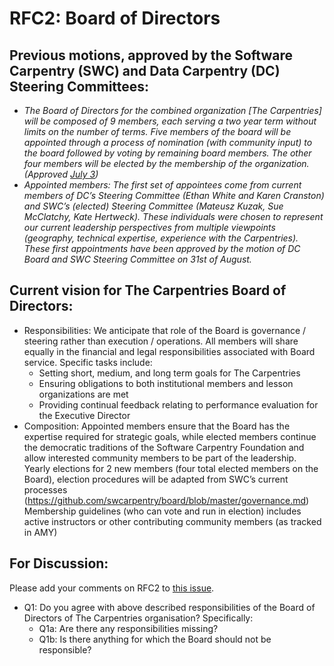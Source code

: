 # RFC2: Board of Directors

## Previous motions, approved by the Software Carpentry (SWC) and Data Carpentry (DC) Steering Committees:

* *The Board of Directors for the combined organization [The Carpentries] will be composed of 9 members, each serving 
a two year term without limits on the number of terms. Five members of the board will be appointed through a process 
of nomination (with community input) to the board followed by voting by remaining board members. The other four members 
will be elected by the membership of the organization. 
(Approved [July 3](https://github.com/swcarpentry/board/blob/master/minutes/minutes-2017-07-03.md))*
* *Appointed members: The first set of appointees come from current members of DC’s Steering Committee (Ethan White and Karen Cranston) 
and SWC’s (elected) Steering Committee (Mateusz Kuzak, Sue McClatchy, Kate Hertweck). These individuals were chosen to 
represent our current leadership perspectives from multiple viewpoints (geography, technical expertise, experience with 
the Carpentries). These first appointments have been approved by the motion of DC Board and SWC Steering Committee on 
31st of August.*

## Current vision for The Carpentries Board of Directors:
* Responsibilities: We anticipate that role of the Board is governance / steering rather than execution / operations. 
All members will share equally in the financial and legal responsibilities associated with Board service. Specific tasks 
include:
  * Setting short, medium, and long term goals for The Carpentries
  * Ensuring obligations to both institutional members and lesson organizations are met
  * Providing continual feedback relating to performance evaluation for the Executive Director 
* Composition: Appointed members ensure that the Board has the expertise required for strategic goals, while elected 
members continue the democratic traditions of the Software Carpentry Foundation and allow interested community members 
to be part of the leadership. Yearly elections for 2 new members (four total elected members on the Board), election 
procedures will be adapted from SWC’s current processes (https://github.com/swcarpentry/board/blob/master/governance.md)
Membership guidelines (who can vote and run in election) includes active instructors or other contributing community 
members (as tracked in AMY)

## For Discussion:

Please add your comments on RFC2 to [this issue](#2).
* Q1: Do you agree with above described responsibilities of the Board of Directors of The Carpentries organisation? 
Specifically:
  * Q1a: Are there any responsibilities missing?
  * Q1b: Is there anything for which the Board should not be responsible?
